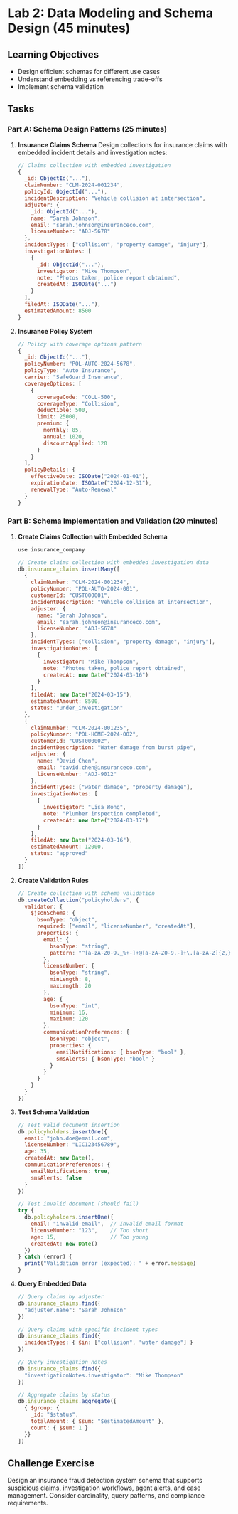# Lab 2: Data Modeling and Schema Design (45 minutes)

## Learning Objectives
- Design efficient schemas for different use cases
- Understand embedding vs referencing trade-offs
- Implement schema validation

## Tasks

### Part A: Schema Design Patterns (25 minutes)
1. **Insurance Claims Schema**
   Design collections for insurance claims with embedded incident details and investigation notes:
   ```javascript
   // Claims collection with embedded investigation
   {
     _id: ObjectId("..."),
     claimNumber: "CLM-2024-001234",
     policyId: ObjectId("..."),
     incidentDescription: "Vehicle collision at intersection",
     adjuster: {
       _id: ObjectId("..."),
       name: "Sarah Johnson",
       email: "sarah.johnson@insuranceco.com",
       licenseNumber: "ADJ-5678"
     },
     incidentTypes: ["collision", "property damage", "injury"],
     investigationNotes: [
       {
         _id: ObjectId("..."),
         investigator: "Mike Thompson",
         note: "Photos taken, police report obtained",
         createdAt: ISODate("...")
       }
     ],
     filedAt: ISODate("..."),
     estimatedAmount: 8500
   }
   ```

2. **Insurance Policy System**
   ```javascript
   // Policy with coverage options pattern
   {
     _id: ObjectId("..."),
     policyNumber: "POL-AUTO-2024-5678",
     policyType: "Auto Insurance",
     carrier: "SafeGuard Insurance",
     coverageOptions: [
       {
         coverageCode: "COLL-500",
         coverageType: "Collision",
         deductible: 500,
         limit: 25000,
         premium: {
           monthly: 85,
           annual: 1020,
           discountApplied: 120
         }
       }
     ],
     policyDetails: {
       effectiveDate: ISODate("2024-01-01"),
       expirationDate: ISODate("2024-12-31"),
       renewalType: "Auto-Renewal"
     }
   }
   ```

### Part B: Schema Implementation and Validation (20 minutes)

1. **Create Claims Collection with Embedded Schema**
   ```javascript
   use insurance_company

   // Create claims collection with embedded investigation data
   db.insurance_claims.insertMany([
     {
       claimNumber: "CLM-2024-001234",
       policyNumber: "POL-AUTO-2024-001",
       customerId: "CUST000001",
       incidentDescription: "Vehicle collision at intersection",
       adjuster: {
         name: "Sarah Johnson",
         email: "sarah.johnson@insuranceco.com",
         licenseNumber: "ADJ-5678"
       },
       incidentTypes: ["collision", "property damage", "injury"],
       investigationNotes: [
         {
           investigator: "Mike Thompson",
           note: "Photos taken, police report obtained",
           createdAt: new Date("2024-03-16")
         }
       ],
       filedAt: new Date("2024-03-15"),
       estimatedAmount: 8500,
       status: "under_investigation"
     },
     {
       claimNumber: "CLM-2024-001235",
       policyNumber: "POL-HOME-2024-002",
       customerId: "CUST000002",
       incidentDescription: "Water damage from burst pipe",
       adjuster: {
         name: "David Chen",
         email: "david.chen@insuranceco.com",
         licenseNumber: "ADJ-9012"
       },
       incidentTypes: ["water damage", "property damage"],
       investigationNotes: [
         {
           investigator: "Lisa Wong",
           note: "Plumber inspection completed",
           createdAt: new Date("2024-03-17")
         }
       ],
       filedAt: new Date("2024-03-16"),
       estimatedAmount: 12000,
       status: "approved"
     }
   ])
   ```

2. **Create Validation Rules**
   ```javascript
   // Create collection with schema validation
   db.createCollection("policyholders", {
     validator: {
       $jsonSchema: {
         bsonType: "object",
         required: ["email", "licenseNumber", "createdAt"],
         properties: {
           email: {
             bsonType: "string",
             pattern: "^[a-zA-Z0-9._%+-]+@[a-zA-Z0-9.-]+\.[a-zA-Z]{2,}$"
           },
           licenseNumber: {
             bsonType: "string",
             minLength: 8,
             maxLength: 20
           },
           age: {
             bsonType: "int",
             minimum: 16,
             maximum: 120
           },
           communicationPreferences: {
             bsonType: "object",
             properties: {
               emailNotifications: { bsonType: "bool" },
               smsAlerts: { bsonType: "bool" }
             }
           }
         }
       }
     }
   })
   ```

3. **Test Schema Validation**
   ```javascript
   // Test valid document insertion
   db.policyholders.insertOne({
     email: "john.doe@email.com",
     licenseNumber: "LIC123456789",
     age: 35,
     createdAt: new Date(),
     communicationPreferences: {
       emailNotifications: true,
       smsAlerts: false
     }
   })

   // Test invalid document (should fail)
   try {
     db.policyholders.insertOne({
       email: "invalid-email",  // Invalid email format
       licenseNumber: "123",    // Too short
       age: 15,                 // Too young
       createdAt: new Date()
     })
   } catch (error) {
     print("Validation error (expected): " + error.message)
   }
   ```

4. **Query Embedded Data**
   ```javascript
   // Query claims by adjuster
   db.insurance_claims.find({
     "adjuster.name": "Sarah Johnson"
   })

   // Query claims with specific incident types
   db.insurance_claims.find({
     incidentTypes: { $in: ["collision", "water damage"] }
   })

   // Query investigation notes
   db.insurance_claims.find({
     "investigationNotes.investigator": "Mike Thompson"
   })

   // Aggregate claims by status
   db.insurance_claims.aggregate([
     { $group: {
       _id: "$status",
       totalAmount: { $sum: "$estimatedAmount" },
       count: { $sum: 1 }
     }}
   ])
   ```

## Challenge Exercise
Design an insurance fraud detection system schema that supports suspicious claims, investigation workflows, agent alerts, and case management. Consider cardinality, query patterns, and compliance requirements.